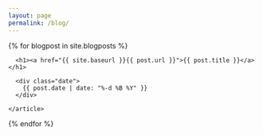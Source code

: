 ```yaml
---
layout: page
permalink: /blog/
---
```


<div class="blogposts">
  {% for blogpost in site.blogposts %}
    <article class="post">

      <h1><a href="{{ site.baseurl }}{{ post.url }}">{{ post.title }}</a></h1>

      <div class="date">
      	{{ post.date | date: "%-d %B %Y" }}
      </div>
      
    </article>
  {% endfor %}
</div>